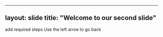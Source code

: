 ------
layout: slide
title: "Welcome to our second slide"
------
add  required steps
Use the left arroe to go back

